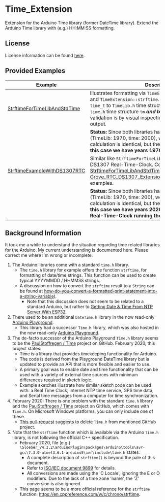 # Time\_Extension

Extension for the Arduino Time library (former DateTime library).
Extend the Arduino Time library with (e.g.) HH:MM:SS formatting.

## License

License information can be found [here](./LICENSE.md).

## Provided Examples

| Example | Description |
| ------- | ----------- |
| [StrftimeForTimeLibAndStdTime](./examples/StrftimeForTimeLibAndStdTime/StrftimeForTimeLibAndStdTime.ino) | Illustrates formatting via `TimeExtension::getDateTimeString` and `TimeExtension::strftime`. In addition conversion from `time_t` to `TimeLib.h` time structure **_and back_**, and from `time.h` time structure `tm` **_and back_** are tested. Result validation is by visual inspection of `Serial.println()` output. |
| | **Status:** Since both libraries have different time offsets (TimeLib: 1970, time: 2000), we notice that the time calculation is identical, but the dates are 30 years apart. **In this case we have years 1970, 2000, respectively.** |
| [StrftimeExampleWithDS1307RTC](./examples/StrftimeExampleWithDS1307RTC/StrftimeExampleWithDS1307RTC.ino) | Similar like `StrftimeForTimeLibAndStdTime`, but with external DS1307 Real-Time-Clock. Combines the [StrftimeForTimeLibAndStdTime](./examples/StrftimeForTimeLibAndStdTime/StrftimeForTimeLibAndStdTime.ino) and the [Grove_RTC_DS1307_Extension/TimeLibSyncProviderDemo](https://github.com/pieterbl/Grove_RTC_DS1307_Extension/blob/master/examples/TimeLibSyncProviderDemo/TimeLibSyncProviderDemo.ino) examples. |
| | **Status:** Since both libraries have different time offsets (TimeLib: 1970, time: 200), we notice that the time calculation is identical, but the dates are 30 years apart. **In this case we have years 2020, 2050, respectively, with a Real-Time-Clock running the correct current time.** |

## Background Information

It took me a while to understand the situation regarding time related libraries for the Arduino.
My current understanding is documented here.
Please correct me where I'm wrong or incomplete.

1. The Arduino libraries come with a standard `time.h` library.
   - The `time.h` library for example offers the function `strftime`, for formatting of date/time strings. This function can be used to create typical YYYYMMDD / HHMMSS strings.
   - A discussion on how to convert the `strftime` result to a `String` can be found at [how-do-you-convert-a-formatted-print-statement-into-a-string-variable)](https://arduino.stackexchange.com/questions/52676/how-do-you-convert-a-formatted-print-statement-into-a-string-variable).
      - Note that this discussion does not seem to be related to a standard Arduino, but rather to [Getting Date & Time From NTP Server With ESP32](https://lastminuteengineers.com/esp32-ntp-server-date-time-tutorial/).  
2. There used to be an additional `DateTime.h` library in the now read-only [Arduino Playground](https://playground.arduino.cc/Code/DateTime/).
   - This library had a successor `Time.h` library, which was also hosted in the now read-only [Arduino Playground](https://playground.arduino.cc/Code/Time/).
3. The de-facto successor of the Arduino Playground `Time.h` library seems to be the [PaulStoffregen / Time](https://github.com/PaulStoffregen/Time) project on GitHub. February 2020, this project states:
   - Time is a library that provides timekeeping functionality for Arduino.
   - The code is derived from the Playground DateTime library but is updated to provide an API that is more flexible and easier to use.
   - A primary goal was to enable date and time functionality that can be used with a variety of external time sources with minimum differences required in sketch logic.
   - Example sketches illustrate how similar sketch code can be used with: a Real Time Clock, internet NTP time service, GPS time data, and Serial time messages from a computer for time synchronization.
4. February 2020: There is one problem with the standard `time.h` library and the [PaulStoffregen / Time](https://github.com/PaulStoffregen/Time) project on GitHub, which comes with `Time.h`. On Microsoft Windows platforms, you can only include one of these.
   - [This pull-request](https://github.com/PaulStoffregen/Time/pull/98) suggests to delete `Time.h` from mentioned GitHub project.
5. Note that the `strftime` function which is available via the Arduino `time.h` library, is not following the official C++ specification.
   - February 2020, file (e.g.) `\Sloeber_V4.3.2\arduinoPlugin\packages\arduino\tools\avr-gcc\7.3.0-atmel3.6.1-arduino5\avr\include\time.h` states:
      - A complete description of `strftime()` is beyond the pale of this document.
      - Refer to [ISO/IEC document 9899](http://www.iso-9899.info/wiki/The_Standard) for details.
      - All conversions are made using the 'C Locale', ignoring the E or O modifiers. Due to the lack of a time zone 'name', the 'Z' conversion is also ignored.
   - This page seems to be a more official reference for the `strftime` function: <https://en.cppreference.com/w/c/chrono/strftime>.
